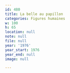 ```yaml
---
id: 480
title: La belle au papillon
categories: Figures humaines
w: 100
h: 65
location: null
note: null
file: null
year: '1976'
year_start: 1976
year_end: null
image: null

---
```

